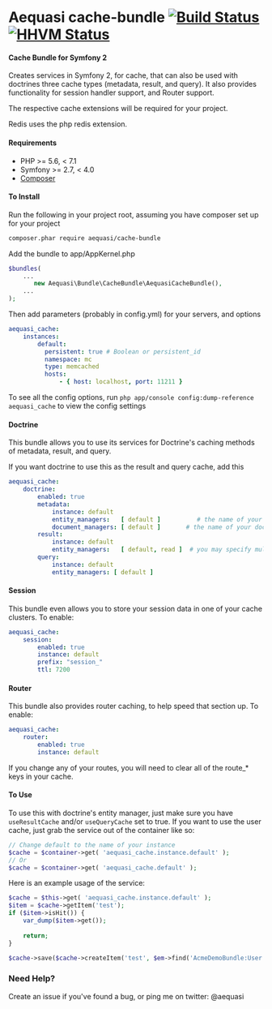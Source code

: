 Aequasi cache-bundle [![Build Status](https://travis-ci.org/aequasi/cache-bundle.png?branch=master)](https://travis-ci.org/aequasi/cache-bundle) [![HHVM Status](http://hhvm.h4cc.de/badge/aequasi/cache-bundle.svg)](http://hhvm.h4cc.de/package/aequasi/cache-bundle)
====================

#### Cache Bundle for Symfony 2

Creates services in Symfony 2, for cache, that can also be used with doctrines three cache types (metadata, result, and query). It also provides functionality for session handler support, and Router support.

The respective cache extensions will be required for your project.

Redis uses the php redis extension.

#### Requirements

- PHP >= 5.6, < 7.1
- Symfony >= 2.7, < 4.0 
- [Composer](http://getcomposer.org)

#### To Install

Run the following in your project root, assuming you have composer set up for your project
```sh
composer.phar require aequasi/cache-bundle
```

Add the bundle to app/AppKernel.php

```php
$bundles(
    ...
       new Aequasi\Bundle\CacheBundle\AequasiCacheBundle(),
    ...
);
```

Then add parameters (probably in config.yml) for your servers, and options

```yml
aequasi_cache:
    instances:
        default:
          persistent: true # Boolean or persistent_id
          namespace: mc
          type: memcached
          hosts:
              - { host: localhost, port: 11211 }
```

To see all the config options, run `php app/console config:dump-reference aequasi_cache` to view the config settings


#### Doctrine

This bundle allows you to use its services for Doctrine's caching methods of metadata, result, and query.

If you want doctrine to use this as the result and query cache, add this

```yml
aequasi_cache:
    doctrine:
        enabled: true
        metadata:
            instance: default
            entity_managers:   [ default ]          # the name of your entity_manager connection
            document_managers: [ default ]       # the name of your document_manager connection
        result:
            instance: default
            entity_managers:   [ default, read ]  # you may specify multiple entity_managers
        query:
            instance: default
            entity_managers: [ default ]
```

#### Session

This bundle even allows you to store your session data in one of your cache clusters. To enable:

```yml
aequasi_cache:
    session:
        enabled: true
        instance: default
        prefix: "session_"
        ttl: 7200
```

#### Router

This bundle also provides router caching, to help speed that section up. To enable:

```yml
aequasi_cache:
    router:
        enabled: true
        instance: default
```

If you change any of your routes, you will need to clear all of the route_* keys in your cache.


#### To Use

To use this with doctrine's entity manager, just make sure you have `useResultCache` and/or `useQueryCache` set to true. If you want to use the user cache, just grab the service out of the container like so:

```php
// Change default to the name of your instance
$cache = $container->get( 'aequasi_cache.instance.default' );
// Or
$cache = $container->get( 'aequasi_cache.default' );
```

Here is an example usage of the service:

```php
$cache = $this->get( 'aequasi_cache.instance.default' );
$item = $cache->getItem('test');
if ($item->isHit()) {
	var_dump($item->get());
	
	return;
}

$cache->save($cache->createItem('test', $em->find('AcmeDemoBundle:User', 1), new \DateTime(strtotime('now +6 hours'))));
```

### Need Help?

Create an issue if you've found a bug, or ping me on twitter: @aequasi